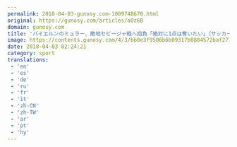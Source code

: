 ```yaml
---
permalink: 2018-04-03-gunosy.com-1009748670.html
original: https://gunosy.com/articles/aOz6B
domain: gunosy.com
title: 'バイエルンのミュラー、敵地セビージャ戦へ抱負「絶対に1点は奪いたい」（サッカーキング） - グノシー'
image: https://contents.gunosy.com/4/3/bb0e3f9506b6b09317b0884572baf277_content.jpg
date: 2018-04-03 02:24:21
category: sport
translations: 
 - 'en'
 - 'es'
 - 'de'
 - 'ru'
 - 'fr'
 - 'it'
 - 'zh-CN'
 - 'zh-TW'
 - 'ar'
 - 'pt'
 - 'hy'
---
```


